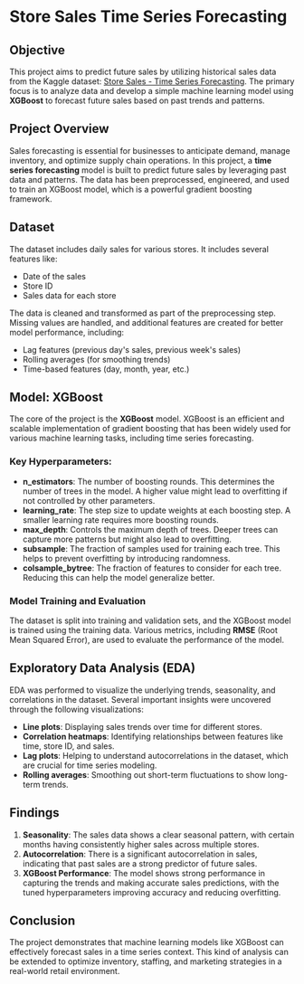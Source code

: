 # Store Sales Time Series Forecasting

## Objective

This project aims to predict future sales by utilizing historical sales data from the Kaggle dataset: [Store Sales - Time Series Forecasting](https://www.kaggle.com/competitions/store-sales-time-series-forecasting). The primary focus is to analyze data and develop a simple machine learning model using **XGBoost** to forecast future sales based on past trends and patterns.

## Project Overview

Sales forecasting is essential for businesses to anticipate demand, manage inventory, and optimize supply chain operations. In this project, a **time series forecasting** model is built to predict future sales by leveraging past data and patterns. The data has been preprocessed, engineered, and used to train an XGBoost model, which is a powerful gradient boosting framework.

## Dataset

The dataset includes daily sales for various stores. It includes several features like:

- Date of the sales
- Store ID
- Sales data for each store

The data is cleaned and transformed as part of the preprocessing step. Missing values are handled, and additional features are created for better model performance, including:

- Lag features (previous day's sales, previous week's sales)
- Rolling averages (for smoothing trends)
- Time-based features (day, month, year, etc.)

## Model: XGBoost

The core of the project is the **XGBoost** model. XGBoost is an efficient and scalable implementation of gradient boosting that has been widely used for various machine learning tasks, including time series forecasting.

### Key Hyperparameters:
- **n_estimators**: The number of boosting rounds. This determines the number of trees in the model. A higher value might lead to overfitting if not controlled by other parameters.
- **learning_rate**: The step size to update weights at each boosting step. A smaller learning rate requires more boosting rounds.
- **max_depth**: Controls the maximum depth of trees. Deeper trees can capture more patterns but might also lead to overfitting.
- **subsample**: The fraction of samples used for training each tree. This helps to prevent overfitting by introducing randomness.
- **colsample_bytree**: The fraction of features to consider for each tree. Reducing this can help the model generalize better.

### Model Training and Evaluation

The dataset is split into training and validation sets, and the XGBoost model is trained using the training data. Various metrics, including **RMSE** (Root Mean Squared Error), are used to evaluate the performance of the model.

## Exploratory Data Analysis (EDA)

EDA was performed to visualize the underlying trends, seasonality, and correlations in the dataset. Several important insights were uncovered through the following visualizations:

- **Line plots**: Displaying sales trends over time for different stores.
- **Correlation heatmaps**: Identifying relationships between features like time, store ID, and sales.
- **Lag plots**: Helping to understand autocorrelations in the dataset, which are crucial for time series modeling.
- **Rolling averages**: Smoothing out short-term fluctuations to show long-term trends.

## Findings

1. **Seasonality**: The sales data shows a clear seasonal pattern, with certain months having consistently higher sales across multiple stores.
2. **Autocorrelation**: There is a significant autocorrelation in sales, indicating that past sales are a strong predictor of future sales.
3. **XGBoost Performance**: The model shows strong performance in capturing the trends and making accurate sales predictions, with the tuned hyperparameters improving accuracy and reducing overfitting.

## Conclusion

The project demonstrates that machine learning models like XGBoost can effectively forecast sales in a time series context. This kind of analysis can be extended to optimize inventory, staffing, and marketing strategies in a real-world retail environment.
